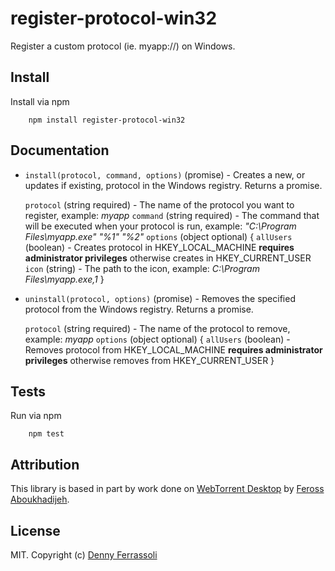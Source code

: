 # register-protocol-win32

Register a custom protocol (ie. myapp://) on Windows.

Install
-------

Install via npm

        npm install register-protocol-win32

Documentation
-------------

* `install(protocol, command, options)` (promise) - Creates a new, or updates if existing, protocol in the Windows registry. Returns a promise.

	`protocol` (string required) - The name of the protocol you want to register, example: *myapp*
	`command` (string required) - The command that will be executed when your protocol is run, example: *"C:\\Program Files\\myapp.exe" "%1" "%2"*
	`options` (object optional)
		{
			`allUsers` (boolean) - Creates protocol in HKEY_LOCAL_MACHINE **requires administrator privileges** otherwise creates in HKEY_CURRENT_USER
			`icon` (string) - The path to the icon, example: *C:\\Program Files\\myapp.exe,1*
		}

* `uninstall(protocol, options)` (promise) - Removes the specified protocol from the Windows registry. Returns a promise.

	`protocol` (string required) - The name of the protocol to remove, example: *myapp*
	`options` (object optional)
		{
			`allUsers` (boolean) - Removes protocol from HKEY_LOCAL_MACHINE **requires administrator privileges** otherwise removes from HKEY_CURRENT_USER
		}

Tests
-----

Run via npm

		npm test

Attribution
-----------

This library is based in part by work done on [WebTorrent Desktop](https://github.com/feross/webtorrent-desktop) by [Feross Aboukhadijeh](http://feross.org/).

License
-------

MIT. Copyright (c) [Denny Ferrassoli](http://www.dennyferra.com)